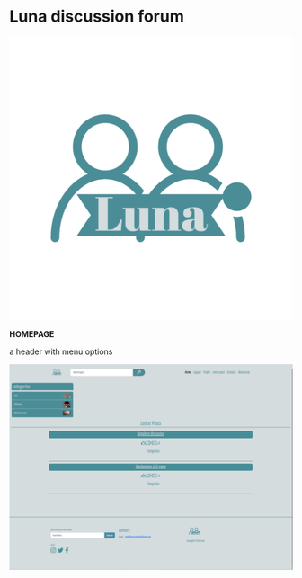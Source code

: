 # Luna discussion forum

![alt text](static/images/luna-logo_transparent.png)


 __HOMEPAGE__

 a header with menu options 

![alt text](static/images/readme/luna_readme_homepage.png)